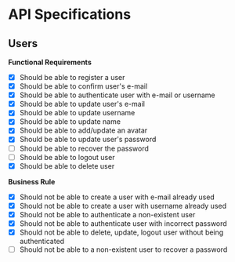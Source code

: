 # API Specifications

## Users

**Functional Requirements**

- [x] Should be able to register a user
- [x] Should be able to confirm user's e-mail
- [x] Should be able to authenticate user with e-mail or username
- [x] Should be able to update user's e-mail
- [x] Should be able to update username
- [x] Should be able to update name
- [x] Should be able to add/update an avatar
- [x] Should be able to update user's password
- [ ] Should be able to recover the password
- [ ] Should be able to logout user
- [x] Should be able to delete user

**Business Rule**

- [x] Should not be able to create a user with e-mail already used
- [x] Should not be able to create a user with username already used
- [x] Should not be able to authenticate a non-existent user
- [x] Should not be able to authenticate user with incorrect password
- [x] Should not be able to delete, update, logout user without being authenticated
- [ ] Should not be able to a non-existent user to recover a password